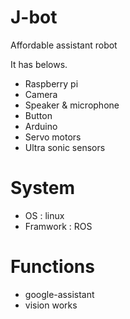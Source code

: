 # J-bot

Affordable assistant robot

It has belows.

* Raspberry pi
* Camera
* Speaker & microphone
* Button
* Arduino
* Servo motors
* Ultra sonic sensors

# System

* OS : linux
* Framwork : ROS

# Functions

* google-assistant
* vision works
